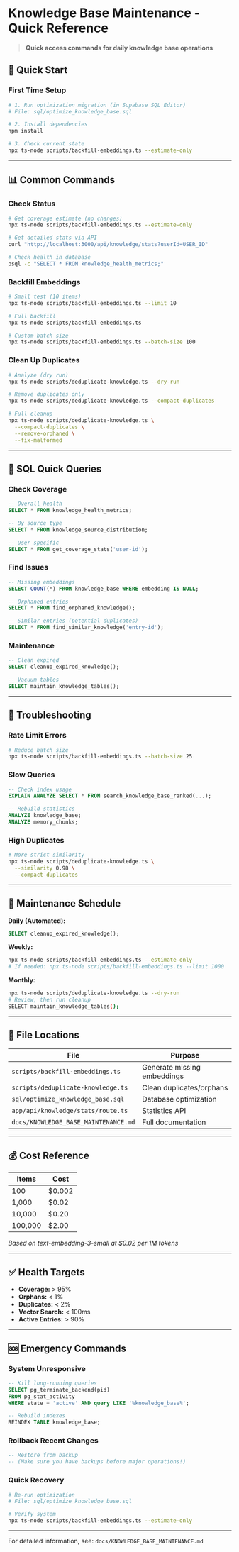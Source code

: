 # Knowledge Base Maintenance - Quick Reference

> **Quick access commands for daily knowledge base operations**

## 🚀 Quick Start

### First Time Setup

```bash
# 1. Run optimization migration (in Supabase SQL Editor)
# File: sql/optimize_knowledge_base.sql

# 2. Install dependencies
npm install

# 3. Check current state
npx ts-node scripts/backfill-embeddings.ts --estimate-only
```

---

## 📊 Common Commands

### Check Status
```bash
# Get coverage estimate (no changes)
npx ts-node scripts/backfill-embeddings.ts --estimate-only

# Get detailed stats via API
curl "http://localhost:3000/api/knowledge/stats?userId=USER_ID"

# Check health in database
psql -c "SELECT * FROM knowledge_health_metrics;"
```

### Backfill Embeddings
```bash
# Small test (10 items)
npx ts-node scripts/backfill-embeddings.ts --limit 10

# Full backfill
npx ts-node scripts/backfill-embeddings.ts

# Custom batch size
npx ts-node scripts/backfill-embeddings.ts --batch-size 100
```

### Clean Up Duplicates
```bash
# Analyze (dry run)
npx ts-node scripts/deduplicate-knowledge.ts --dry-run

# Remove duplicates only
npx ts-node scripts/deduplicate-knowledge.ts --compact-duplicates

# Full cleanup
npx ts-node scripts/deduplicate-knowledge.ts \
  --compact-duplicates \
  --remove-orphaned \
  --fix-malformed
```

---

## 🔧 SQL Quick Queries

### Check Coverage
```sql
-- Overall health
SELECT * FROM knowledge_health_metrics;

-- By source type
SELECT * FROM knowledge_source_distribution;

-- User specific
SELECT * FROM get_coverage_stats('user-id');
```

### Find Issues
```sql
-- Missing embeddings
SELECT COUNT(*) FROM knowledge_base WHERE embedding IS NULL;

-- Orphaned entries
SELECT * FROM find_orphaned_knowledge();

-- Similar entries (potential duplicates)
SELECT * FROM find_similar_knowledge('entry-id');
```

### Maintenance
```sql
-- Clean expired
SELECT cleanup_expired_knowledge();

-- Vacuum tables
SELECT maintain_knowledge_tables();
```

---

## 🎯 Troubleshooting

### Rate Limit Errors
```bash
# Reduce batch size
npx ts-node scripts/backfill-embeddings.ts --batch-size 25
```

### Slow Queries
```sql
-- Check index usage
EXPLAIN ANALYZE SELECT * FROM search_knowledge_base_ranked(...);

-- Rebuild statistics
ANALYZE knowledge_base;
ANALYZE memory_chunks;
```

### High Duplicates
```bash
# More strict similarity
npx ts-node scripts/deduplicate-knowledge.ts \
  --similarity 0.98 \
  --compact-duplicates
```

---

## 📅 Maintenance Schedule

**Daily (Automated):**
```sql
SELECT cleanup_expired_knowledge();
```

**Weekly:**
```bash
npx ts-node scripts/backfill-embeddings.ts --estimate-only
# If needed: npx ts-node scripts/backfill-embeddings.ts --limit 1000
```

**Monthly:**
```bash
npx ts-node scripts/deduplicate-knowledge.ts --dry-run
# Review, then run cleanup
SELECT maintain_knowledge_tables();
```

---

## 🔗 File Locations

| File | Purpose |
|------|---------|
| `scripts/backfill-embeddings.ts` | Generate missing embeddings |
| `scripts/deduplicate-knowledge.ts` | Clean duplicates/orphans |
| `sql/optimize_knowledge_base.sql` | Database optimization |
| `app/api/knowledge/stats/route.ts` | Statistics API |
| `docs/KNOWLEDGE_BASE_MAINTENANCE.md` | Full documentation |

---

## 💰 Cost Reference

| Items | Cost |
|-------|------|
| 100 | $0.002 |
| 1,000 | $0.02 |
| 10,000 | $0.20 |
| 100,000 | $2.00 |

*Based on text-embedding-3-small at $0.02 per 1M tokens*

---

## ✅ Health Targets

- **Coverage:** > 95%
- **Orphans:** < 1%
- **Duplicates:** < 2%
- **Vector Search:** < 100ms
- **Active Entries:** > 90%

---

## 🆘 Emergency Commands

### System Unresponsive
```sql
-- Kill long-running queries
SELECT pg_terminate_backend(pid)
FROM pg_stat_activity
WHERE state = 'active' AND query LIKE '%knowledge_base%';

-- Rebuild indexes
REINDEX TABLE knowledge_base;
```

### Rollback Recent Changes
```sql
-- Restore from backup
-- (Make sure you have backups before major operations!)
```

### Quick Recovery
```bash
# Re-run optimization
# File: sql/optimize_knowledge_base.sql

# Verify system
npx ts-node scripts/backfill-embeddings.ts --estimate-only
```

---

For detailed information, see: `docs/KNOWLEDGE_BASE_MAINTENANCE.md`
